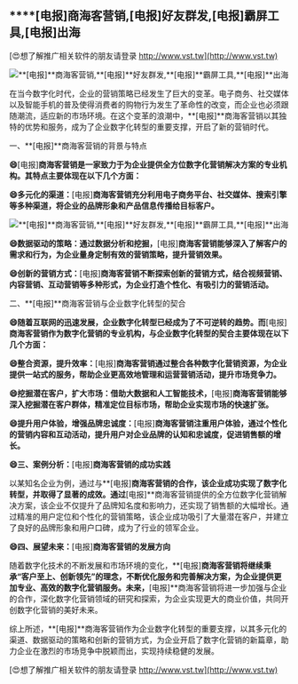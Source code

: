## ****[电报]**商海客营销,**[电报]**好友群发,**[电报]**霸屏工具,**[电报]**出海**

[😍想了解推广相关软件的朋友请登录 http://www.vst.tw](http://www.vst.tw)

 <center><img src="https://vst.tw/MP4/tuiguang/png/0.png" alt="**[电报]**商海客营销,**[电报]**好友群发,**[电报]**霸屏工具,**[电报]**出海"></center>

在当今数字化时代，企业的营销策略已经发生了巨大的变革。电子商务、社交媒体以及智能手机的普及使得消费者的购物行为发生了革命性的改变，而企业也必须跟随潮流，适应新的市场环境。在这个变革的浪潮中，**[电报]**商海客营销以其独特的优势和服务，成为了企业数字化转型的重要支撑，开启了新的营销时代。

一、**[电报]**商海客营销的背景与特点

**😄**[电报]**商海客营销是一家致力于为企业提供全方位数字化营销解决方案的专业机构。其特点主要体现在以下几个方面：**

**😄多元化的渠道：**[电报]**商海客营销充分利用电子商务平台、社交媒体、搜索引擎等多种渠道，将企业的品牌形象和产品信息传播给目标客户。**

 <center><img src="https://vst.tw/MP4/tuiguang/png/4.png" alt="**[电报]**商海客营销,**[电报]**好友群发,**[电报]**霸屏工具,**[电报]**出海"></center>

**😄数据驱动的策略：通过数据分析和挖掘，**[电报]**商海客营销能够深入了解客户的需求和行为，为企业量身定制有效的营销策略，提升营销效果。**

**😄创新的营销方式：**[电报]**商海客营销不断探索创新的营销方式，结合视频营销、内容营销、互动营销等多种形式，为企业打造个性化、有吸引力的营销活动。**

二、**[电报]**商海客营销与企业数字化转型的契合

**😄随着互联网的迅速发展，企业数字化转型已经成为了不可逆转的趋势。而**[电报]**商海客营销作为数字化营销的专业机构，与企业数字化转型的契合主要体现在以下几个方面：**

**😄整合资源，提升效率：**[电报]**商海客营销通过整合各种数字化营销资源，为企业提供一站式的服务，帮助企业更高效地管理和运营营销活动，提升市场竞争力。**

**😄挖掘潜在客户，扩大市场：借助大数据和人工智能技术，**[电报]**商海客营销能够深入挖掘潜在客户群体，精准定位目标市场，帮助企业实现市场的快速扩张。**

**😄提升用户体验，增强品牌忠诚度：**[电报]**商海客营销注重用户体验，通过个性化的营销内容和互动活动，提升用户对企业品牌的认知和忠诚度，促进销售额的增长。**

**😄三、案例分析：**[电报]**商海客营销的成功实践**

以某知名企业为例，通过与**[电报]**商海客营销的合作，该企业成功实现了数字化转型，并取得了显著的成效。通过**[电报]**商海客营销提供的全方位数字化营销解决方案，该企业不仅提升了品牌知名度和影响力，还实现了销售额的大幅增长。通过精准的用户定位和个性化的营销策略，该企业成功吸引了大量潜在客户，并建立了良好的品牌形象和用户口碑，成为了行业的领军企业。

**😄四、展望未来：**[电报]**商海客营销的发展方向**

随着数字化技术的不断发展和市场环境的变化，**[电报]**商海客营销将继续秉承“客户至上、创新领先”的理念，不断优化服务和完善解决方案，为企业提供更加专业、高效的数字化营销服务。未来，**[电报]**商海客营销将进一步加强与企业的合作，深化数字化营销领域的研究和探索，为企业实现更大的商业价值，共同开创数字化营销的美好未来。

综上所述，**[电报]**商海客营销作为企业数字化转型的重要支撑，以其多元化的渠道、数据驱动的策略和创新的营销方式，为企业开启了数字化营销的新篇章，助力企业在激烈的市场竞争中脱颖而出，实现持续稳健的发展。

[😍想了解推广相关软件的朋友请登录 http://www.vst.tw](http://www.vst.tw)



